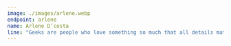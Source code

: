 ```yaml
---
image: ./images/arlene.webp
endpoint: arlene
name: Arlene D’costa
line: "Geeks are people who love something so much that all details matter. Beware you are looking at one!!!!!"
---
```

